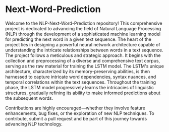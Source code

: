 # Next-Word-Prediction

Welcome to the NLP-Next-Word-Prediction repository! This comprehensive project is dedicated to advancing the field of Natural Language Processing (NLP) through the development of a sophisticated machine learning model for predicting the next word in a given text sequence.
The heart of the project lies in designing a powerful neural network architecture capable of understanding the intricate relationships between words in a text sequence. 
The project follows a meticulous and strategic approach. It begins with the collection and preprocessing of a diverse and comprehensive text corpus, serving as the raw material for training the LSTM model. The LSTM's unique architecture, characterized by its memory-preserving abilities, is then harnessed to capture intricate word dependencies, syntax nuances, and temporal correlations within the text sequences.
Throughout the training phase, the LSTM model progressively learns the intricacies of linguistic structures, gradually refining its ability to make informed predictions about the subsequent words. 

Contributions are highly encouraged—whether they involve feature enhancements, bug fixes, or the exploration of new NLP techniques. To contribute, submit a pull request and be part of this journey towards advancing NLP technology.
